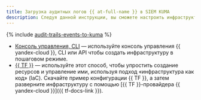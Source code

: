 ```yaml
---
title: Загрузка аудитных логов {{ at-full-name }} в SIEM KUMA
description: Следуя данной инструкции, вы сможете настроить инфраструктуру для экспорта аудитных логов {{ at-short-name }} в SIEM-систему KUMA.
---
```


{% include [audit-trails-events-to-kuma](../../../_tutorials/security/audit-trails-events-to-kuma.md) %}

* [Консоль управления, CLI](console.md) — используйте консоль управления {{ yandex-cloud }}, CLI или API чтобы создать инфраструктуру в пошаговом режиме.
* [{{ TF }}](terraform.md) — используйте этот способ, чтобы упростить создание ресурсов и управление ими, используя подход «инфраструктура как код» (IaC). Скачайте пример конфигурации {{ TF }}, а затем разверните инфраструктуру с помощью [{{ TF }}-провайдера {{ yandex-cloud }}]({{ tf-docs-link }}).